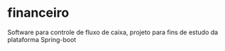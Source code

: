 # financeiro
Software para controle de fluxo de caixa, projeto para fins de estudo da plataforma Spring-boot
